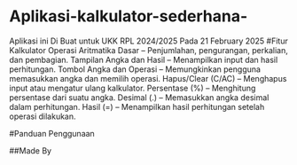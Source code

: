 # Aplikasi-kalkulator-sederhana-
Aplikasi ini Di Buat untuk UKK RPL 2024/2025 Pada 21 February 2025
#Fitur Kalkulator 
Operasi Aritmatika Dasar – Penjumlahan, pengurangan, perkalian, dan pembagian.
Tampilan Angka dan Hasil – Menampilkan input dan hasil perhitungan.
Tombol Angka dan Operasi – Memungkinkan pengguna memasukkan angka dan memilih operasi.
Hapus/Clear (C/AC) – Menghapus input atau mengatur ulang kalkulator.
Persentase (%) – Menghitung persentase dari suatu angka.
Desimal (.) – Memasukkan angka desimal dalam perhitungan.
Hasil (=) – Menampilkan hasil perhitungan setelah operasi dilakukan.

#Panduan Penggunaan 

##Made By







